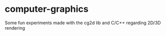 # computer-graphics
Some fun experiments made with the cg2d lib and C/C++ regarding 2D/3D rendering
